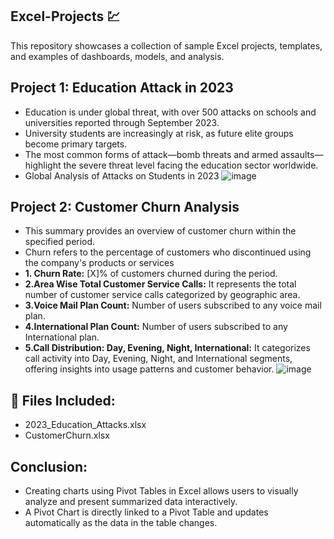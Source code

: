 ## Excel-Projects 💹
This repository showcases a collection of sample Excel projects, templates, and examples of dashboards, models, and analysis.
## Project 1: Education Attack in 2023
- Education is under global threat, with over 500 attacks on schools and universities reported through September 2023.
- University students are increasingly at risk, as future elite groups become primary targets.
- The most common forms of attack—bomb threats and armed assaults—highlight the severe threat level facing the education sector worldwide.
- Global Analysis of Attacks on Students in 2023 
  ![image](https://github.com/user-attachments/assets/08399074-afe7-4df9-9065-c7c380988818)
## Project 2: Customer Churn Analysis
- This summary provides an overview of customer churn within the specified period. 
- Churn refers to the percentage of customers who discontinued using the company's products or services
- **1. Churn Rate:** [X]% of customers churned during the period.
- **2.Area Wise Total Customer Service Calls:** It represents the total number of customer service calls categorized by geographic area.
- **3.Voice Mail Plan Count:** Number of users subscribed to any voice mail plan.
- **4.International Plan Count:** Number of users subscribed to any International plan.
- **5.Call Distribution: Day, Evening, Night, International:** It categorizes call activity into Day, Evening, Night, and International segments, offering insights 
  into usage patterns and customer behavior. 
![image](https://github.com/user-attachments/assets/e0d68739-01f1-4bc6-b07f-91192c019e9e)

## 📁 Files Included:
- 2023_Education_Attacks.xlsx
- CustomerChurn.xlsx
## Conclusion:
- Creating charts using Pivot Tables in Excel allows users to visually analyze and present summarized data interactively.
- A Pivot Chart is directly linked to a Pivot Table and updates automatically as the data in the table changes.



